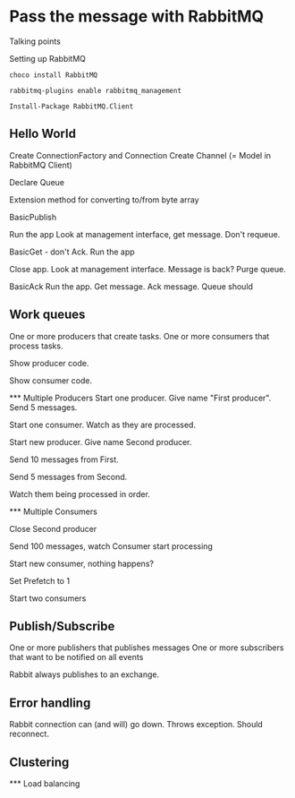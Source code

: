 Pass the message with RabbitMQ
==============================
Talking points

Setting up RabbitMQ

	choco install RabbitMQ

	rabbitmq-plugins enable rabbitmq_management

	Install-Package RabbitMQ.Client


Hello World
-----------
Create ConnectionFactory and Connection
Create Channel (= Model in RabbitMQ Client)

Declare Queue

Extension method for converting to/from byte array

BasicPublish

Run the app
Look at management interface, get message. Don't requeue.

BasicGet - don't Ack.
Run the app

Close app. Look at management interface. Message is back?
Purge queue.

BasicAck
Run the app. Get message. Ack message. Queue should


Work queues
-----------
One or more producers that create tasks.
One or more consumers that process tasks.

Show producer code.

Show consumer code. 


*** Multiple Producers
Start one producer. Give name "First producer". Send 5 messages.

Start one consumer. Watch as they are processed.

Start new producer. Give name Second producer.
 
Send 10 messages from First.

Send 5 messages from Second.

Watch them being processed in order.

*** Multiple Consumers

Close Second producer

Send 100 messages, watch Consumer start processing

Start new consumer, nothing happens?

Set Prefetch to 1

Start two consumers


Publish/Subscribe
-----------------
One or more publishers that publishes messages
One or more subscribers that want to be notified on all events


Rabbit always publishes to an exchange.

 

Error handling
--------------
Rabbit connection can (and will) go down. Throws exception. Should reconnect.



Clustering
----------

*** Load balancing
